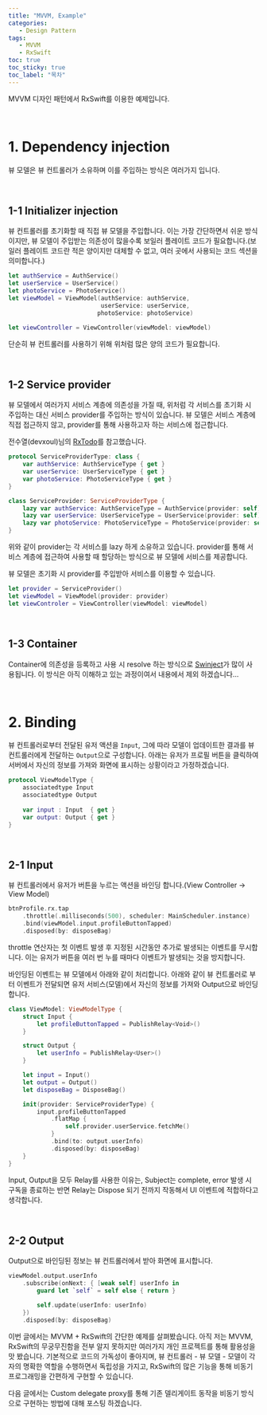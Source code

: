 ```yaml
---
title: "MVVM, Example"
categories: 
   - Design Pattern
tags:
   - MVVM
   - RxSwift
toc: true
toc_sticky: true
toc_label: "목차"
---
```


MVVM 디자인 패턴에서 RxSwift를 이용한 예제입니다.

<br/>

# 1. Dependency injection

뷰 모델은 뷰 컨트롤러가 소유하며 이를 주입하는 방식은 여러가지 입니다.

<br/>

## 1-1 Initializer injection

뷰 컨트롤러를 초기화할 때 직접 뷰 모델을 주입합니다. 이는 가장 간단하면서 쉬운 방식이지만, 뷰 모델이 주입받는 의존성이 많을수록 보일러 플레이트 코드가 필요합니다.(보일러 플레이트 코드란 적은 양이지만 대체할 수 없고, 여러 곳에서 사용되는 코드 섹션을 의미합니다.)

~~~swift
let authService = AuthService()
let userService = UserService()
let photoService = PhotoService()
let viewModel = ViewModel(authService: authService, 
                          userService: userService, 
                         photoService: photoService)

let viewController = ViewController(viewModel: viewModel)
~~~

단순히 뷰 컨트롤러를 사용하기 위해 위처럼 많은 양의 코드가 필요합니다.

<br/>

## 1-2 Service provider

뷰 모델에서 여러가지 서비스 계층에 의존성을 가질 때, 위처럼 각 서비스를 초기화 시 주입하는 대신 서비스 provider를 주입하는 방식이 있습니다. 뷰 모델은 서비스 계층에 직접 접근하지 않고, provider를 통해 사용하고자 하는 서비스에 접근합니다.

전수열(devxoul)님의 [RxTodo](https://github.com/devxoul/RxTodo/blob/master/RxTodo/Sources/Services/ServiceProvider.swift)를 참고했습니다.

~~~swift
protocol ServiceProviderType: class {
    var authService: AuthServiceType { get }
    var userService: UserServiceType { get }
    var photoService: PhotoServiceType { get }
}

class ServiceProvider: ServiceProviderType {
    lazy var authService: AuthServiceType = AuthService(provider: self)
    lazy var userService: UserServiceType = UserService(provider: self)
    lazy var photoService: PhotoServiceType = PhotoService(provider: self)
}
~~~

위와 같이 provider는 각 서비스를 lazy 하게 소유하고 있습니다. provider를 통해 서비스 계층에 접근하여 사용할 때 할당하는 방식으로 뷰 모델에 서비스를 제공합니다.

뷰 모델은 초기화 시 provider를 주입받아 서비스를 이용할 수 있습니다.

~~~swift
let provider = ServiceProvider()
let viewModel = ViewModel(provider: provider)
let viewControler = ViewController(viewModel: viewModel)
~~~

<br/>

## 1-3 Container

Container에 의존성을 등록하고 사용 시 resolve 하는 방식으로 [Swinject](https://github.com/Swinject/Swinject)가 많이 사용됩니다. 이 방식은 아직 이해하고 있는 과정이여서 내용에서 제외 하겠습니다...

<br/>

# 2. Binding

뷰 컨트롤러로부터 전달된 유저 액션을 `Input`, 그에 따라 모델이 업데이트한 결과를 뷰 컨트롤러에게 전달하는 `Output`으로 구성합니다. 아래는 유저가 프로필 버튼을 클릭하여 서버에서 자신의 정보를 가져와 화면에 표시하는 상황이라고 가정하겠습니다.

~~~swift
protocol ViewModelType {
    associatedtype Input
    associatedtype Output
    
    var input : Input  { get }
    var output: Output { get }
}
~~~

<br/>

## 2-1 Input

뷰 컨트롤러에서 유저가 버튼을 누르는 액션을 바인딩 합니다.(View Controller -> View Model)

~~~swift
btnProfile.rx.tap
    .throttle(.milliseconds(500), scheduler: MainScheduler.instance)
    .bind(viewModel.input.profileButtonTapped)
    .disposed(by: disposeBag)
~~~

throttle 연산자는 첫 이벤트 발생 후 지정된 시간동안 추가로 발생되는 이벤트를 무시합니다. 이는 유저가 버튼을 여러 번 누를 때마다 이벤트가 발생되는 것을 방지합니다.

바인딩된 이벤트는 뷰 모델에서 아래와 같이 처리합니다. 아래와 같이 뷰 컨트롤러로 부터 이벤트가 전달되면 유저 서비스(모델)에서 자신의 정보를 가져와 Output으로 바인딩 합니다.

~~~swift
class ViewModel: ViewModelType {
    struct Input {
        let profileButtonTapped = PublishRelay<Void>()
    }

    struct Output {
        let userInfo = PublishRelay<User>()
    }

    let input = Input()
    let output = Output()
    let disposeBag = DisposeBag()

    init(provider: ServiceProviderType) {
        input.profileButtonTapped
            .flatMap {
                self.provider.userService.fetchMe()
            }
            .bind(to: output.userInfo)
            .disposed(by: disposeBag)
    }
}
~~~

Input, Output을 모두 Relay를 사용한 이유는, Subject는 complete, error 발생 시 구독을 종료하는 반면 Relay는 Dispose 되기 전까지 작동해서 UI 이벤트에 적합하다고 생각합니다.

<br/>

## 2-2 Output

Output으로 바인딩된 정보는 뷰 컨트롤러에서 받아 화면에 표시합니다.

~~~swift
viewModel.output.userInfo
    .subscribe(onNext: { [weak self] userInfo in
        guard let `self` = self else { return }

        self.update(userInfo: userInfo)
    })
    .disposed(by: disposeBag)
~~~

이번 글에서는 MVVM + RxSwift의 간단한 예제를 살펴봤습니다. 아직 저는 MVVM, RxSwift의 무궁무진함을 전부 알지 못하지만 여러가지 개인 프로젝트를 통해 활용성을 맛 봤습니다. 기본적으로 코드의 가독성이 좋아지며, 뷰 컨트롤러 - 뷰 모델 - 모델이 각자의 명확한 역할을 수행하면서 독립성을 가지고, RxSwift의 많은 기능을 통해 비동기 프로그래밍을 간편하게 구현할 수 있습니다.

다음 글에서는 Custom delegate proxy를 통해 기존 델리게이트 동작을 비동기 방식으로 구현하는 방법에 대해 포스팅 하겠습니다.